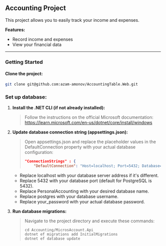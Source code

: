 ## Accounting Project

This project allows you to easily track your income and expenses.

**Features:**

* Record income and expenses
* View your financial data

---

### **Getting Started**

####  **Clone the project:**

   ```bash
   git clone git@github.com:azam-amonov/AccountingTable.Web.git
```

### Set up database:
1. **Install the .NET CLI (if not already installed):**
    > Follow the instructions on the official Microsoft documentation: https://learn.microsoft.com/en-us/dotnet/core/install/windows

2. **Update database connection string (appsettings.json):**
    > Open appsettings.json and replace the placeholder values in the DefaultConnection property with your actual 
     database configuration:
      >``` json
      > "ConnectionStrings" : {
      >     "DefaultConnection": "Host=localhost; Port=5432; Database=PersonalAccounting; Username=postgres; Password=your_password" }
    
   - Replace localhost with your database server address if it's different.
   - Replace 5432 with your database port (default for PostgreSQL is 5432).
   - Replace PersonalAccounting with your desired database name.
   - Replace postgres with your database username.
   - Replace your_password with your actual database password.
3. **Run database migrations:**
   > Navigate to the project directory and execute these commands:
    > ```
    > cd Accounting/MicrosAccount.Api
    > dotnet ef migrations add InitialMigrations
    > dotnet ef database update

